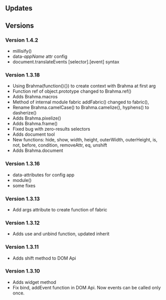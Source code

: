 Updates
--

## Versions
### Version 1.4.2
- millisify()
- data-*appName* attr config
- document.translateEvents [selector].[event] syntax

### Version 1.3.18
- Using Brahma(function(){}) to create context with Brahma at first arg
- Function ref of object.prototype changed to Brahma.ref()
- Adds Brahma.macros
- Method of internal module fabric addFabric() changed to fabric(), 
- Rename Brahma.camelCase() to Brahma.camelize(), hyphens() to dasherize()
- Adds Brahma.pixelize() 
- Adds Brahma.frame()
- Fixed bug with zero-results selectors
- Adds document tool
- New functions: hide, show, width, height, outerWidth, outerHeight, is, not, before, condition, removeAttr, eq, unshift
- Adds Brahma.document

### Version 1.3.16
- data-attributes for config app
- module()
- some fixes

### Version 1.3.13
- Add args attribute to create function of fabric

### Version 1.3.12
- Adds use and unbind function, updated inherit

### Version 1.3.11
- Adds shift method to DOM Api

### Version 1.3.10
- Adds widget method
- Fix bind, addEvent function in DOM Api. Now events can be called only once.


